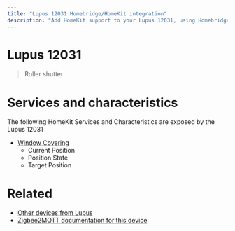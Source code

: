 ```yaml
---
title: "Lupus 12031 Homebridge/HomeKit integration"
description: "Add HomeKit support to your Lupus 12031, using Homebridge, Zigbee2MQTT and homebridge-z2m."
---
```

<!---
This file has been GENERATED using src/docgen/docgen.ts
DO NOT EDIT THIS FILE MANUALLY!
-->
# Lupus 12031
> Roller shutter


# Services and characteristics
The following HomeKit Services and Characteristics are exposed by
the Lupus 12031

* [Window Covering](../../cover.md)
  * Current Position
  * Position State
  * Target Position


# Related
* [Other devices from Lupus](../index.md#lupus)
* [Zigbee2MQTT documentation for this device](https://www.zigbee2mqtt.io/devices/12031.html)
